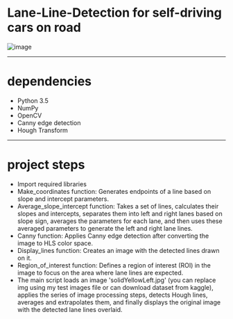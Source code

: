 # Lane-Line-Detection for self-driving cars on road
![image](https://github.com/VinodhiniD-04/Lane-Line-Detection/assets/135093669/fa85207a-9018-44dc-a1c2-02ebd6d14c25)

__________________________________________________________
# dependencies
* Python 3.5
* NumPy
* OpenCV
* Canny edge detection
* Hough Transform
__________________________________________________________
# project steps
* Import required libraries
* Make_coordinates function: Generates endpoints of a line based on slope and intercept parameters.
* Average_slope_intercept function: Takes a set of lines, calculates their slopes and intercepts, separates them into left and right lanes based on slope sign, averages the parameters for each lane, and then uses these averaged parameters to generate the left and right lane lines.
* Canny function: Applies Canny edge detection after converting the image to HLS color space.
* Display_lines function: Creates an image with the detected lines drawn on it.
* Region_of_interest function: Defines a region of interest (ROI) in the image to focus on the area where lane lines are expected.
* The main script loads an image 'solidYellowLeft.jpg' (you can replace img using my test images file or can download dataset from kaggle), applies the series of image processing steps, detects Hough lines, averages and extrapolates them, and finally displays the original image with the detected lane lines overlaid.
